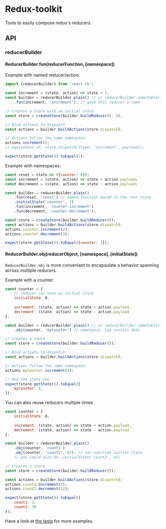 # Redux-toolkit

Tools to easily compose redux's reducers. 

## API

### reducerBuilder

#### ReducerBuilder.fun(reducerFunction, [namespace])

Example with named reducer/action:

```js
import {reducerBuilder} from 'react-tk';

const increment = (state, action) => state + 1;
const builder = reducerBuilder.plain() // or reducerBuilder.immutable() for immutable support
    .fun(increment, 'increment'); // give this reducer a name

// Creates a store with an initial state
const store = createStore(builder.buildReducer(), 4);

// Bind actions to dispatch
const actions = builder.buildActions(store.dispatch);

// Actions follow the same namespace
actions.increment();
// equivalent of: store.dispatch({type: 'increment', payload});

expect(store.getState()).toEqual(5);
```

Example with namespaces:

```js
const reset = state => ({counter: 0});
const increment = (state, action) => state + action.payload;
const decrement = (state, action) => state - action.payload;

const builder = reducerBuilder.plain()
    .fun(reset, 'reset') // named function bound to the root state 
    .initialState('counter', 2)
    .fun(increment, 'counter.increment')
    .fun(decrement, 'counter.decrement');

const store = createStore(builder.buildReducer());
const actions = builder.buildActions(store.dispatch);
actions.counter.increment(2);
actions.counter.decrement(3);

expect(store.getState()).toEqual({counter: 1});
```

#### ReducerBuilder.obj(reducerObject, [namespace], [initialState])

`ReducerBuilder.obj` is more convenient to encapsulate a behavior spanning across
multiple reducers.

Example with a counter:

```js
const counter = {
    // reducer can have an initial state
    initialState: O, 
    
    increment: (state, action) => state + action.payload,
    decrement: (state, action) => state - action.payload
};

const builder = reducerBuilder.plain() // or reducerBuilder.immutable() for immutable support
    .obj(counter, 'myCounter') // namespace. Can contain dots

// Creates a store
const store = createStore(builder.buildReducer()); 

// Bind actions to dispatch
const actions = builder.buildActions(store.dispatch);

// Actions follow the same namespace
actions.myCounter.increment(2);

// And the state too
expect(store.getState()).toEqual({ 
    myCounter: 2,
});
```

You can also reuse reducers multiple times

```js
const counter = {
    initialState: O, 
    
    increment: (state, action) => state + action.payload,
    decrement: (state, action) => state - action.payload
};

const builder = reducerBuilder.plain()
    .obj(counter, 'count1')
    .obj(counter, 'count2', 42); // can override initial state
    // you could also do .initialState('count2', 42)

// Creates a store
const store = createStore(builder.buildReducer()); 

const actions = builder.buildActions(store.dispatch);
actions.count1.increment(2);
actions.count2.decrement(12);

expect(store.getState()).toEqual({ 
    count1: 2, 
    count2: 30 
});
```

Have a look at [the tests](https://github.com/geowarin/redux-tk/blob/master/test/reducerBuilder.test.js) for more examples.